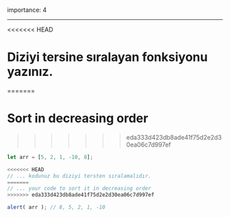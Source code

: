 importance: 4

---

<<<<<<< HEAD
# Diziyi tersine sıralayan fonksiyonu yazınız.
=======
# Sort in decreasing order
>>>>>>> eda333d423db8ade41f75d2e2d30ea06c7d997ef

```js
let arr = [5, 2, 1, -10, 8];

<<<<<<< HEAD
// ... kodunuz bu diziyi tersten sıralamalıdır.
=======
// ... your code to sort it in decreasing order
>>>>>>> eda333d423db8ade41f75d2e2d30ea06c7d997ef

alert( arr ); // 8, 5, 2, 1, -10
```

